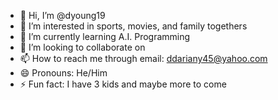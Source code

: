 - 👋 Hi, I’m @dyoung19
- 👀 I’m interested in sports, movies, and family togethers
- 🌱 I’m currently learning A.I. Programming
- 💞️ I’m looking to collaborate on  
- 📫 How to reach me through email: ddariany45@yahoo.com
- 😄 Pronouns: He/Him
- ⚡ Fun fact: I have 3 kids and maybe more to come

<!---
dyoung19/dyoung19 is a ✨ special ✨ repository because its `README.md` (this file) appears on your GitHub profile.
You can click the Preview link to take a look at your changes.
--->
